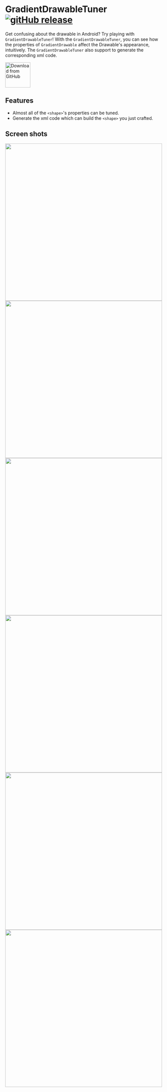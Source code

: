 # GradientDrawableTuner [![gitHub release](https://img.shields.io/github/release/duanhong169/GradientDrawableTuner.svg?style=social)](https://github.com/duanhong169/GradientDrawableTuner/releases)

Get confusing about the <shape> drawable in Android? Try playing with `GradientDrawableTuner`! With the `GradientDrawableTuner`, you can see how the properties of `GradientDrawable` affect the Drawable's appearance, intuitively.
The `GradientDrawableTuner` also support to generate the corresponding xml code.

[<img src="art/github.png"
      alt="Download from GitHub"
      height="80">](https://github.com/MrCode403/GradientDrawableTuner/releases/latest)

## Features

* Almost all of the `<shape>`'s properties can be tuned.
* Generate the xml code which can build the `<shape>` you just crafted.

## Screen shots

<img src='art/screen-shot-1.png' height='500px'/> <img src='art/screen-shot-2.png' height='500px'/> <img src='art/screen-shot-3.png' height='500px'/> <img src='art/screen-shot-4.png' height='500px'/> <img src='art/screen-shot-5.png' height='500px'/> <img src='art/screen-video.gif' height='500px'/>